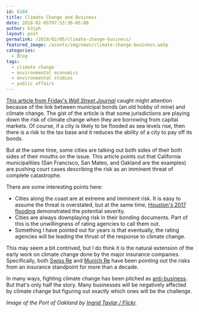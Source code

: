 ```yaml
---
id: 6104
title: Climate Change and Business
date: 2018-02-05T07:53:36-05:00
author: k3jph
layout: post
permalink: /2018/02/05/climate-change-business/
featured_image: /assets/img/news/climate-change-business.webp
categories:
  - Blog
tags:
  - climate change
  - environmental economics
  - environmental studies
  - public affairs
---
```

[This article from Friday's _Wall Street
Journal_](https://www.wsj.com/articles/climate-change-could-swamp-your-muni-bond-portfolio-1517613603)
caught might attention because of the link between municipal bonds
(an old hobby of mine) and climate change.  The gist of the article
is that some jurisdictions are playing down the risk of climate
change when they are borrowing from capital markets.  Of course,
if a city is likely to be flooded as sea levels rise, then there
is a risk to the tax base and it reduces the ability of a city to
pay off its bonds.

But at the same time, some cities are talking out both sides of
their both sides of their mouths on the issue.  This article points
out that California municipalities (San Francisco, San Mateo, and
Oakland are the examples) are pushing court cases describing the
risk as an imminent threat of complete catastrophe.

There are some interesting points here:

* Cities along the coast are at extreme and imminent risk.  It is
easy to assume the threat is overstated, but at the same time,
[Houston's 2017
flooding](https://www.theatlantic.com/photo/2017/08/latest-photos-of-harveys-disastrous-flooding/538590/)
demonstrated the potential severity.
* Cities are always downplaying risk in their bonding documents.
Part of this is the unwillingness of rating agencies to call them
out.
* Something I have pointed out for years is that eventually, the
rating agencies will be leading the thrust of the response to climate
change.

This may seem a bit contrived, but I do think it is the natural
extension of the early work on climate change done by the major
insurance companies.  Specifically, both [Swiss
Re](http://www.swissre.com/eca/our_climate_change_strategy.html)
and [Munich
Re](https://www.munichre.com/en/group/focus/climate-change/index.html) have
been pointing out the risks from an insurance standpoint for more
than a decade.

In many ways, fighting climate change has been pitched as
[anti-business](https://www.ucsusa.org/global-warming/solutions/fight-misinformation/global-warming-skeptic.html#.Wncov1Q-fMU).
But that's only half the story.  Many businesses will be negatively
affected by climate change but figuring out exactly which ones will
be the challenge.

_Image of the Port of Oakland by [Ingrid Taylar /
Flickr](https://www.flickr.com/photos/49503118795@N01/4361016865)._
